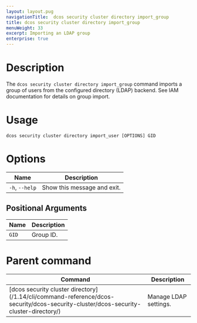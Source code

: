 ```yaml
---
layout: layout.pug
navigationTitle:  dcos security cluster directory import_group
title: dcos security cluster directory import_group
menuWeight: 33
excerpt: Importing an LDAP group
enterprise: true
---
```


# Description

The `dcos security cluster directory import_group` command imports a group of users from the configured directory (LDAP) backend. See IAM documentation for details on group import.

# Usage

```
dcos security cluster directory import_user [OPTIONS] GID
```

# Options

| Name | Description |
|--------|-------------------|
| `-h`, `--help` |  Show this message and exit.|

## Positional Arguments

| Name | Description |
|--------|-------------------|
| `GID` | Group ID. |

# Parent command

| Command | Description |
|---------|-------------|
| [dcos security cluster directory]\(/1.14/cli/command-reference/dcos-security/dcos-security-cluster/dcos-security-cluster-directory/) | Manage LDAP settings. |
